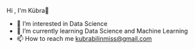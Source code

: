   Hi , I'm Kübra👋
- 👀 I’m interested in Data Science 
- 🌱 I’m currently learning Data Science and Machine Learning
- 📫 How to reach me kubrabilinmiss@gmail.com

<!--
**Kubrabilinmis/Kubrabilinmis** is a ✨ _special_ ✨ repository because its `README.md` (this file) appears on your GitHub profile.

Here are some ideas to get you started:
